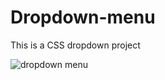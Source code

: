 # Dropdown-menu
This is a CSS dropdown project


![dropdown menu](https://user-images.githubusercontent.com/103388852/186199009-53ec7382-6f2c-433d-b3e8-c6e7aecebeb0.png)
